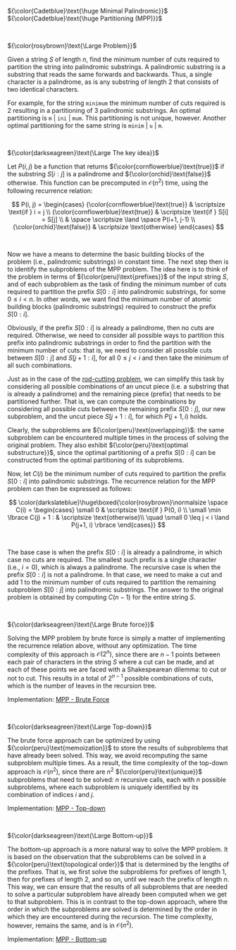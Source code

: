 ${\color{Cadetblue}\text{\huge Minimal Palindromic}}$
${\color{Cadetblue}\text{\huge Partitioning (MPP)}}$

<br />

${\color{rosybrown}\text{\Large Problem}}$

Given a string $S$ of length $n$, find the minimum number of cuts required to partition the string into palindromic substrings. A palindromic substring is a substring that reads the same forwards and backwards. Thus, a single character is a palindrome, as is any substring of length $2$ that consists of two identical characters.

For example, for the string `minimum` the minimum number of cuts required is $2$ resulting in a partitioning of $3$ palindromic substrings. An optimal partitioning is `m` | `ini` | `mum`. This partitioning is not unique, however. Another optimal partitioning for the same string is `minim` | `u` | `m`.

<br />

${\color{darkseagreen}\text{\Large The key idea}}$

Let $P(i, j)$ be a function that returns ${\color{cornflowerblue}\text{true}}$ if the substring $S[i:j]$ is a palindrome and ${\color{orchid}\text{false}}$ otherwise. This function can be precomputed in $\mathcal{O}(n^2)$ time, using the following recurrence relation:

$$
P(i, j) = \begin{cases}
{\color{cornflowerblue}\text{true}} & \scriptsize \text{if } i = j \\
{\color{cornflowerblue}\text{true}} & \scriptsize \text{if } S[i] = S[j] \\
& \space \scriptsize \land \space P(i+1, j-1) \\
{\color{orchid}\text{false}} & \scriptsize \text{otherwise}
\end{cases}
$$

<br />

Now we have a means to determine the basic building blocks of the problem (i.e., palindromic substrings) in constant time. The next step then is to identify the subproblems of the MPP problem. The idea here is to think of the problem in terms of ${\color{peru}\text{prefixes}}$ of the input string $S$, and of each subproblem as the task of finding the minimum number of cuts required to partition the prefix $S[0:i]$ into palindromic substrings, for some $0 \leq i < n$. In other words, we want find the minimum number of atomic building blocks (palindromic substrings) required to construct the prefix $S[0:i]$.

Obviously, if the prefix $S[0:i]$ is already a palindrome, then no cuts are required. Otherwise, we need to consider all possible ways to partition this prefix into palindromic substrings in order to find the partition with the minimum number of cuts: that is, we need to consider all possible cuts between $S[0:j]$ and $S[j+1:i]$, for all $0 \leq j < i$ and then take the minimum of all such combinations.

Just as in the case of the [rod-cutting problem](https://github.com/pl3onasm/CLRS/tree/main/algorithms/dynamic-programming/rod-cutting), we can simplify this task by considering all possible combinations of an uncut piece (i.e. a substring that is already a palindrome) and the remaining piece (prefix) that needs to be partitioned further. That is, we can compute the combinations by considering all possible cuts between the remaining prefix $S[0:j]$, our new subproblem, and the uncut piece $S[j+1:i]$, for which $P(j+1, i)$ holds.

Clearly, the subproblems are ${\color{peru}\text{overlapping}}$: the same subproblem can be encountered multiple times in the process of solving the original problem. They also exhibit ${\color{peru}\text{optimal substructure}}$, since the optimal partitioning of a prefix $S[0:i]$ can be constructed from the optimal partitioning of its subproblems.

Now, let $C(i)$ be the minimum number of cuts required to partition the prefix $S[0:i]$ into palindromic substrings. The recurrence relation for the MPP problem can then be expressed as follows:

$$
\color{darkslateblue}\huge\boxed{\color{rosybrown}\normalsize \space
C(i) = \begin{cases}
\small 0 & \scriptsize \text{if } P(0, i) \\
\small \min \lbrace C(j) + 1 :  & \scriptsize \text{otherwise}\\
\quad \small 0 \leq j < i \land P(j+1, i) \rbrace
\end{cases}}
$$

<br />

The base case is when the prefix $S[0:i]$ is already a palindrome, in which case no cuts are required. The smallest such prefix is a single character (i.e., $i = 0$), which is always a palindrome. The recursive case is when the prefix $S[0:i]$ is not a palindrome. In that case, we need to make a cut and add $1$ to the minimum number of cuts required to partition the remaining subproblem $S[0:j]$ into palindromic substrings. The answer to the original problem is obtained by computing $C(n-1)$ for the entire string $S$.

<br />

${\color{darkseagreen}\text{\Large Brute force}}$

Solving the MPP problem by brute force is simply a matter of implementing the recurrence relation above, without any optimization. The time complexity of this approach is $\mathcal{O}(2^n)$, since there are $n - 1$ points between each pair of characters in the string $S$ where a cut can be made, and at each of these points we are faced with a Shakespearean dilemma: to cut or not to cut. This results in a total of $2^{n-1}$ possible combinations of cuts, which is the number of leaves in the recursion tree.

Implementation: [MPP - Brute Force](https://github.com/pl3onasm/CLRS/blob/main/algorithms/dynamic-programming/min-pal-part/mpp-1.c)

<br />

${\color{darkseagreen}\text{\Large Top-down}}$

The brute force approach can be optimized by using ${\color{peru}\text{memoization}}$ to store the results of subproblems that have already been solved. This way, we avoid recomputing the same subproblem multiple times. As a result, the time complexity of the top-down approach is $\mathcal{O}(n^2)$, since there are $n^2$ ${\color{peru}\text{unique}}$ subproblems that need to be solved: $n$ recursive calls, each with $n$ possible subproblems, where each subproblem is uniquely identified by its combination of indices $i$ and $j$.

Implementation: [MPP - Top-down](https://github.com/pl3onasm/CLRS/blob/main/algorithms/dynamic-programming/min-pal-part/mpp-2.c)

<br />

${\color{darkseagreen}\text{\Large Bottom-up}}$

The bottom-up approach is a more natural way to solve the MPP problem. It is based on the observation that the subproblems can be solved in a ${\color{peru}\text{topological order}}$ that is determined by the lengths of the prefixes. That is, we first solve the subproblems for prefixes of length $1$, then for prefixes of length $2$, and so on, until we reach the prefix of length $n$. This way, we can ensure that the results of all subproblems that are needed to solve a particular subproblem have already been computed when we get to that subproblem. This is in contrast to the top-down approach, where the order in which the subproblems are solved is determined by the order in which they are encountered during the recursion. The time complexity, however, remains the same, and is in $\mathcal{O}(n^2)$.

Implementation: [MPP - Bottom-up](https://github.com/pl3onasm/CLRS/blob/main/algorithms/dynamic-programming/min-pal-part/mpp-3.c)
